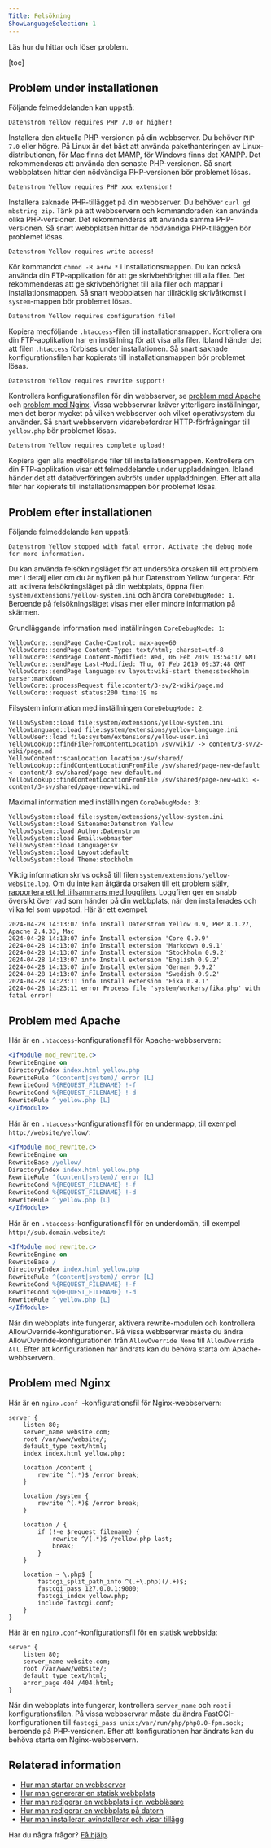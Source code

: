 ```yaml
---
Title: Felsökning
ShowLanguageSelection: 1
---
```

Läs hur du hittar och löser problem.

[toc]

## Problem under installationen

Följande felmeddelanden kan uppstå:

```
Datenstrom Yellow requires PHP 7.0 or higher!
```

Installera den aktuella PHP-versionen på din webbserver. Du behöver `PHP 7.0` eller högre. På Linux är det bäst att använda pakethanteringen av Linux-distributionen, för Mac finns det MAMP, för Windows finns det XAMPP. Det rekommenderas att använda den senaste PHP-versionen. Så snart webbplatsen hittar den nödvändiga PHP-versionen bör problemet lösas.

```
Datenstrom Yellow requires PHP xxx extension!
```

Installera saknade PHP-tillägget på din webbserver. Du behöver `curl gd mbstring zip`. Tänk på att webbservern och kommandoraden kan använda olika PHP-versioner. Det rekommenderas att använda samma PHP-versionen. Så snart webbplatsen hittar de nödvändiga PHP-tilläggen bör problemet lösas.

```
Datenstrom Yellow requires write access!
```

Kör kommandot `chmod -R a+rw *` i installationsmappen. Du kan också använda din FTP-applikation för att ge skrivbehörighet till alla filer. Det rekommenderas att ge skrivbehörighet till alla filer och mappar i installationsmappen. Så snart webbplatsen har tillräcklig skrivåtkomst i `system`-mappen bör problemet lösas.

```
Datenstrom Yellow requires configuration file!
```

Kopiera medföljande `.htaccess`-filen till installationsmappen. Kontrollera om din FTP-applikation har en inställning för att visa alla filer. Ibland händer det att filen `.htaccess` förbises under installationen. Så snart saknade konfigurationsfilen har kopierats till installationsmappen bör problemet lösas.

```
Datenstrom Yellow requires rewrite support!
```

Kontrollera konfigurationsfilen för din webbserver, se [problem med Apache](#problem-med-apache) och [problem med Nginx](#problem-med-nginx). Vissa webbservrar kräver ytterligare inställningar, men det beror mycket på vilken webbserver och vilket operativsystem du använder. Så snart webbservern vidarebefordrar HTTP-förfrågningar till `yellow.php` bör problemet lösas.

```
Datenstrom Yellow requires complete upload!
```

Kopiera igen alla medföljande filer till installationsmappen. Kontrollera om din FTP-applikation visar ett felmeddelande under uppladdningen. Ibland händer det att dataöverföringen avbröts under uppladdningen. Efter att alla filer har kopierats till installationsmappen bör problemet lösas.

## Problem efter installationen

Följande felmeddelande kan uppstå:

```
Datenstrom Yellow stopped with fatal error. Activate the debug mode for more information.
```

Du kan använda felsökningsläget för att undersöka orsaken till ett problem mer i detalj eller om du är nyfiken på hur Datenstrom Yellow fungerar. För att aktivera felsökningsläget på din webbplats, öppna filen `system/extensions/yellow-system.ini` och ändra `CoreDebugMode: 1`. Beroende på felsökningsläget visas mer eller mindre information på skärmen.

Grundläggande information med inställningen `CoreDebugMode: 1`:

```
YellowCore::sendPage Cache-Control: max-age=60
YellowCore::sendPage Content-Type: text/html; charset=utf-8
YellowCore::sendPage Content-Modified: Wed, 06 Feb 2019 13:54:17 GMT
YellowCore::sendPage Last-Modified: Thu, 07 Feb 2019 09:37:48 GMT
YellowCore::sendPage language:sv layout:wiki-start theme:stockholm parser:markdown
YellowCore::processRequest file:content/3-sv/2-wiki/page.md
YellowCore::request status:200 time:19 ms
```

Filsystem information med inställningen `CoreDebugMode: 2`:

```
YellowSystem::load file:system/extensions/yellow-system.ini
YellowLanguage::load file:system/extensions/yellow-language.ini
YellowUser::load file:system/extensions/yellow-user.ini
YellowLookup::findFileFromContentLocation /sv/wiki/ -> content/3-sv/2-wiki/page.md
YellowContent::scanLocation location:/sv/shared/
YellowLookup::findContentLocationFromFile /sv/shared/page-new-default <- content/3-sv/shared/page-new-default.md
YellowLookup::findContentLocationFromFile /sv/shared/page-new-wiki <- content/3-sv/shared/page-new-wiki.md
```

Maximal information med inställningen `CoreDebugMode: 3`:

```
YellowSystem::load file:system/extensions/yellow-system.ini
YellowSystem::load Sitename:Datenstrom Yellow
YellowSystem::load Author:Datenstrom
YellowSystem::load Email:webmaster
YellowSystem::load Language:sv
YellowSystem::load Layout:default
YellowSystem::load Theme:stockholm
```

Viktig information skrivs också till filen `system/extensions/yellow-website.log`. Om du inte kan åtgärda orsaken till ett problem själv, [rapportera ett fel tillsammans med loggfilen](contributing-guidelines). Loggfilen ger en snabb översikt över vad som händer på din webbplats, när den installerades och vilka fel som uppstod. Här är ett exempel:

```
2024-04-28 14:13:07 info Install Datenstrom Yellow 0.9, PHP 8.1.27, Apache 2.4.33, Mac
2024-04-28 14:13:07 info Install extension 'Core 0.9.9'
2024-04-28 14:13:07 info Install extension 'Markdown 0.9.1'
2024-04-28 14:13:07 info Install extension 'Stockholm 0.9.2'
2024-04-28 14:13:07 info Install extension 'English 0.9.2'
2024-04-28 14:13:07 info Install extension 'German 0.9.2'
2024-04-28 14:13:07 info Install extension 'Swedish 0.9.2'
2024-04-28 14:23:11 info Install extension 'Fika 0.9.1'
2024-04-28 14:23:11 error Process file 'system/workers/fika.php' with fatal error!
```

## Problem med Apache

Här är en `.htaccess`-konfigurationsfil för Apache-webbservern:

``` apache
<IfModule mod_rewrite.c>
RewriteEngine on
DirectoryIndex index.html yellow.php
RewriteRule ^(content|system)/ error [L]
RewriteCond %{REQUEST_FILENAME} !-f
RewriteCond %{REQUEST_FILENAME} !-d
RewriteRule ^ yellow.php [L]
</IfModule>
```

Här är en `.htaccess`-konfigurationsfil för en undermapp, till exempel `http://website/yellow/`:

``` apache
<IfModule mod_rewrite.c>
RewriteEngine on
RewriteBase /yellow/
DirectoryIndex index.html yellow.php
RewriteRule ^(content|system)/ error [L]
RewriteCond %{REQUEST_FILENAME} !-f
RewriteCond %{REQUEST_FILENAME} !-d
RewriteRule ^ yellow.php [L]
</IfModule>
```

Här är en `.htaccess`-konfigurationsfil för en underdomän, till exempel `http://sub.domain.website/`:

``` apache
<IfModule mod_rewrite.c>
RewriteEngine on
RewriteBase /
DirectoryIndex index.html yellow.php
RewriteRule ^(content|system)/ error [L]
RewriteCond %{REQUEST_FILENAME} !-f
RewriteCond %{REQUEST_FILENAME} !-d
RewriteRule ^ yellow.php [L]
</IfModule>
```

När din webbplats inte fungerar, aktivera rewrite-modulen och kontrollera AllowOverride-konfigurationen. På vissa webbservrar måste du ändra AllowOverride-konfigurationen från `AllowOverride None` till `AllowOverride All`. Efter att konfigurationen har ändrats kan du behöva starta om Apache-webbservern.

## Problem med Nginx

Här är en `nginx.conf `-konfigurationsfil för Nginx-webbservern:

``` nginx
server {
    listen 80;
    server_name website.com;
    root /var/www/website/;
    default_type text/html;
    index index.html yellow.php;

    location /content {
        rewrite ^(.*)$ /error break;
    }

    location /system {
        rewrite ^(.*)$ /error break;
    }

    location / {
        if (!-e $request_filename) {
            rewrite ^/(.*)$ /yellow.php last;
            break;
        }
    }

    location ~ \.php$ {
        fastcgi_split_path_info ^(.+\.php)(/.+)$;
        fastcgi_pass 127.0.0.1:9000;
        fastcgi_index yellow.php;
        include fastcgi.conf;
    }
}
```

Här är en `nginx.conf`-konfigurationsfil för en statisk webbsida:

``` nginx
server {
    listen 80;
    server_name website.com;
    root /var/www/website/;
    default_type text/html;
    error_page 404 /404.html;
}
```

När din webbplats inte fungerar, kontrollera `server_name` och `root` i konfigurationsfilen. På vissa webbservrar måste du ändra FastCGI-konfigurationen till `fastcgi_pass unix:/var/run/php/php8.0-fpm.sock;` beroende på PHP-versionen. Efter att konfigurationen har ändrats kan du behöva starta om Nginx-webbservern.

## Relaterad information

* [Hur man startar en webbserver](https://github.com/annaesvensson/yellow-serve/tree/main/README-sv.md)
* [Hur man genererar en statisk webbplats](https://github.com/annaesvensson/yellow-generate/tree/main/README-sv.md)
* [Hur man redigerar en webbplats i en webbläsare](https://github.com/annaesvensson/yellow-edit/tree/main/README-sv.md)
* [Hur man redigerar en webbplats på datorn](https://github.com/annaesvensson/yellow-core/tree/main/README-sv.md)
* [Hur man installerar, avinstallerar och visar tillägg](https://github.com/annaesvensson/yellow-update/tree/main/README-sv.md)

Har du några frågor? [Få hjälp](.).
